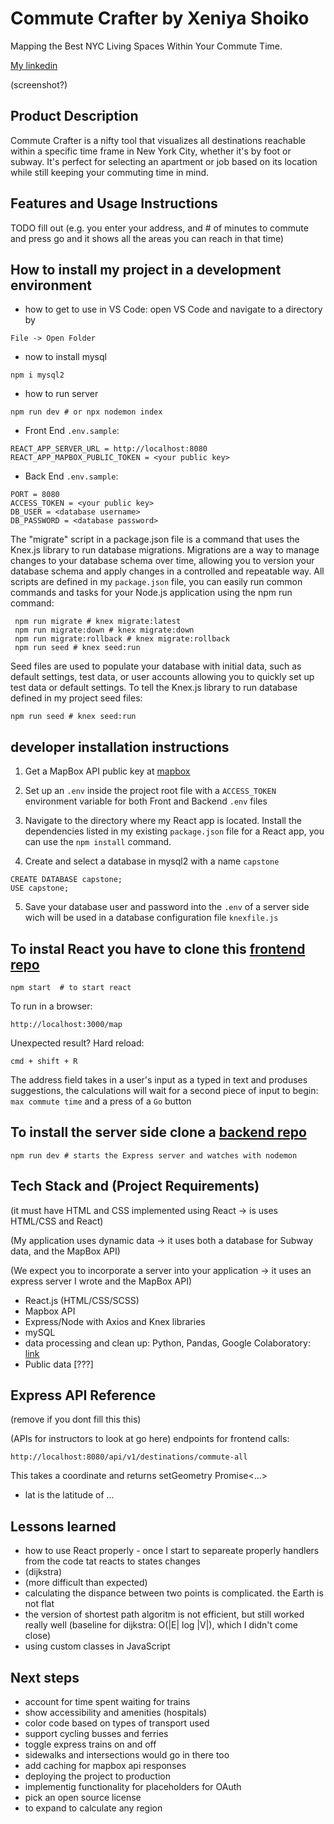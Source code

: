 # Commute Crafter by Xeniya Shoiko

Mapping the Best NYC Living Spaces Within Your Commute Time.

[My linkedin](https://www.linkedin.com/in/xeniya-shoiko)

(screenshot?)

## Product Description

Commute Crafter is a nifty tool that visualizes all destinations reachable within a specific time frame in New York City, whether it's by foot or subway. It's perfect for selecting an apartment or job based on its location while still keeping your commuting time in mind.

## Features and Usage Instructions

TODO fill out (e.g. you enter your address, and # of minutes to commute and press go and it shows all the areas you can reach in that time)

## How to install my project in a development environment

- how to get to use in VS Code: open VS Code and navigate to a directory by

```
File -> Open Folder
```

- now to install mysql

```
npm i mysql2
```

- how to run server

```
npm run dev # or npx nodemon index
```

- Front End `.env.sample`:

```
REACT_APP_SERVER_URL = http://localhost:8080
REACT_APP_MAPBOX_PUBLIC_TOKEN = <your public key>
```

- Back End `.env.sample`:

```
PORT = 8080
ACCESS_TOKEN = <your public key>
DB_USER = <database username>
DB_PASSWORD = <database password>
```

The "migrate" script in a package.json file is a command that uses the Knex.js library to run database migrations. Migrations are a way to manage changes to your database schema over time, allowing you to version your database schema and apply changes in a controlled and repeatable way. All scripts are defined in my `package.json` file, you can easily run common commands and tasks for your Node.js application using the npm run command:

```
 npm run migrate # knex migrate:latest
 npm run migrate:down # knex migrate:down
 npm run migrate:rollback # knex migrate:rollback
 npm run seed # knex seed:run
```

Seed files are used to populate your database with initial data, such as default settings, test data, or user accounts allowing you to quickly set up test data or default settings. To tell the Knex.js library to run database defined in my project seed files:

```
npm run seed # knex seed:run
```

## developer installation instructions

<back>

1. Get a MapBox API public key at [mapbox](https://account.mapbox.com/)

1. Set up an `.env` inside the project root file with a `ACCESS_TOKEN` environment variable for both Front and Backend `.env` files

1. Navigate to the directory where my React app is located. Install the dependencies listed in my existing `package.json` file for a React app, you can use the `npm install` command.

1. Create and select a database in mysql2 with a name `capstone`

```
CREATE DATABASE capstone;
USE capstone;
```

5. Save your database user and password into the `.env` of a server side wich will be used in a database configuration file `knexfile.js`

## To instal React you have to clone this [frontend repo](https://github.com/kakun45/xeniyas-Isochrone-front)

```
npm start  # to start react
```

To run in a browser:

```
http://localhost:3000/map
```

Unexpected result? Hard reload:

```
cmd + shift + R
```

The address field takes in a user's input as a typed in text and produses suggestions,
the calculations will wait for a second piece of input to begin: `max commute time` and a press of a `Go` button

## To install the server side clone a [backend repo](https://github.com/kakun45/xeniyas-Isochrone-back)

```
npm run dev # starts the Express server and watches with nodemon
```

<front>

## Tech Stack and (Project Requirements)

(it must have HTML and CSS implemented using React -> is uses HTML/CSS and React)

(My application uses dynamic data -> it uses both a database for Subway data, and the MapBox API)

(We expect you to incorporate a server into your application -> it uses an express server I wrote and the MapBox API)

- React.js (HTML/CSS/SCSS)
- Mapbox API
- Express/Node with Axios and Knex libraries
- mySQL
- data processing and clean up: Python, Pandas, Google Colaboratory: [link](https://colab.research.google.com/drive/1B1fAf8jqy54z5zkoOT7kwNqiI2hcJ7eo?usp=share_link)
- Public data [???]

## Express API Reference

(remove if you dont fill this this)

(APIs for instructors to look at go here)
endpoints for frontend calls:

```
http://localhost:8080/api/v1/destinations/commute-all
```

This takes a coordinate and returns setGeometry Promise<...>

- lat is the latitude of ...

## Lessons learned

- how to use React properly - once I start to separeate properly handlers from the code tat reacts to states changes
- (dijkstra)
- (more difficult than expected)
- calculating the dispance between two points is complicated. the Earth is not flat
- the version of shortest path algoritm is not efficient, but still worked really well (baseline for dijkstra: O(|E| log |V|), which I didn't come close)
- using custom classes in JavaScript

## Next steps

- account for time spent waiting for trains
- show accessibility and amenities (hospitals)
- color code based on types of transport used
- support cycling busses and ferries
- toggle express trains on and off
- sidewalks and intersections would go in there too
- add caching for mapbox api responses
- deploying the project to production
- implementig functionality for placeholders for OAuth
- pick an open source license
- to expand to calculate any region
